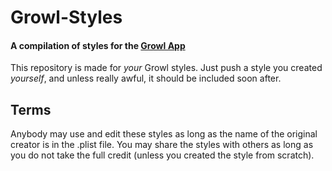 # Growl-Styles

#### A compilation of styles for the [Growl App](http://growl.info)

This repository is made for _your_ Growl styles. Just push a style you
created _yourself_, and unless really awful, it should be included soon after.

## Terms

Anybody may use and edit these styles as long as the name of the original
creator is in the .plist file. You may share the styles with others as
long as you do not take the full credit (unless you created the style from
scratch).